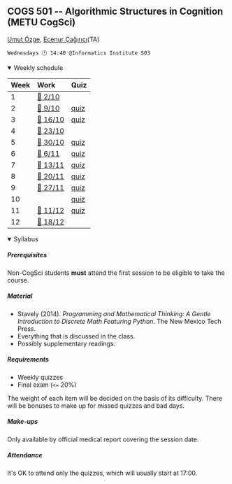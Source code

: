 COGS 501 -- Algorithmic Structures in Cognition (METU CogSci)
-------------------------------------------------------------

[Umut Özge](mailto:umozge@metu.edu.tr), [Ecenur Çağırıcı](mailto:ecenurc@metu.edu.tr)(TA)

```
Wednesdays 🕐 14:40 @Informatics Institute S03
```

<details open>
<summary>
Weekly schedule
</summary>

|Week| Work | Quiz |
:--- |:-------|:----|
|1   | [:calendar: 2/10](weeks/w01.md)| |
|2   | [:calendar: 9/10](weeks/w02.md)| [quiz](quizzes/q02.md)|
|3   | [:calendar: 16/10](weeks/w03.md)| [quiz](quizzes/q03.md)|
|4   | [:calendar: 23/10](weeks/w04.md)| |
|5   | [:calendar: 30/10](weeks/w05.md)| [quiz](quizzes/S.501.20241030.md)|
|6   | [:calendar: 6/11](weeks/R.501.20241106.md)| [quiz](quizzes/S.501.20241106.md)|
|7   | [:calendar: 13/11](weeks/R.501.20241113.md)| [quiz](quizzes/S.501.20241113.md)|
|8   | [:calendar: 20/11](weeks/R.501.20241120.md)| [quiz](quizzes/S.501.20241120.md)|
|9   | [:calendar: 27/11](weeks/R.501.20241127.md)| [quiz](quizzes/S.501.20241127.md)|
10   | | [quiz](quizzes/S.501.20241204.md)|
11   | [:calendar: 11/12](weeks/R.501.20241211.md) | [quiz](quizzes/S.501.20241211.md)|
12   | [:calendar: 18/12](weeks/R.501.20241218.md) | |


</details>

<details open>
<summary>
Syllabus
</summary>

##### Prerequisites

Non-CogSci students **must** attend the first session to be eligible to take the course.

##### Material 

* Stavely (2014). _Programming and Mathematical Thinking: A Gentle Introduction
    to Discrete Math Featuring Python_. The New Mexico Tech Press.
* Everything that is discussed in the class.
* Possibly supplementary readings.

##### Requirements 

* Weekly quizzes
* Final exam (`<=` 20%)

The weight of each item will be decided on the basis of its difficulty. There
will be bonuses to make up for missed quizzes and bad days.

##### Make-ups

Only available by official medical report covering the session date.

##### Attendance

It's OK to attend only the quizzes, which will usually start at 17:00.

</details>
